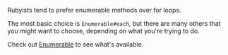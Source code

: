 Rubyists tend to prefer enumerable methods over for loops.

The most basic choice is `Enumerable#each`, but there are many others that you might want to choose, depending on what you're trying to do.

Check out [Enumerable](http://ruby-doc.org/core-2.1.2/Enumerable.html) to see what's available.
